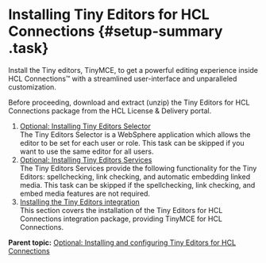 # Installing Tiny Editors for HCL Connections {#setup-summary .task}

Install the Tiny editors, TinyMCE, to get a powerful editing experience inside HCL Connections™ with a streamlined user-interface and unparalleled customization.

Before proceeding, download and extract \(unzip\) the Tiny Editors for HCL Connections package from the HCL License & Delivery portal.

1.  [Optional: Installing Tiny Editors Selector](../../install/tiny_editors/t_01-setup_01-selector_00-summary.md)  
The Tiny Editors Selector is a WebSphere application which allows the editor to be set for each user or role. This task can be skipped if you want to use the same editor for all users.
2.  [Optional: Installing Tiny Editors Services](../../install/tiny_editors/t_01-setup_02-services_00-summary.md)  
 The Tiny Editors Services provide the following functionality for the Tiny Editors: spellchecking, link checking, and automatic embedding linked media. This task can be skipped if the spellchecking, link checking, and embed media features are not required.
3.  [Installing the Tiny Editors integration](../../install/tiny_editors/t_01-setup_03-editors_00-summary.md)  
This section covers the installation of the Tiny Editors for HCL Connections integration package, providing TinyMCE for HCL Connections.

**Parent topic:** [Optional: Installing and configuring Tiny Editors for HCL Connections](../../install/tiny_editors/c_tiny-editors.md)

